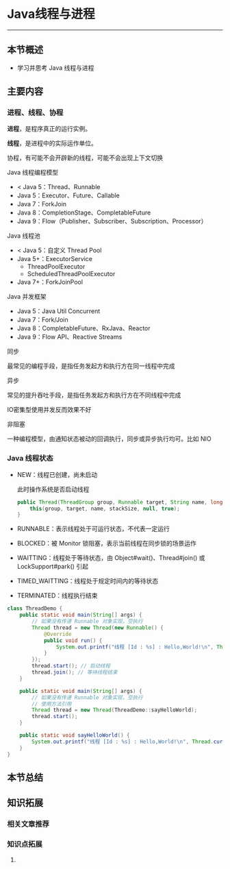 # Java线程与进程

------

## 本节概述

- 学习并思考 Java 线程与进程

## 主要内容

### 进程、线程、协程

**进程**，是程序真正的运行实例。

**线程**，是进程中的实际运作单位。

协程，有可能不会开辟新的线程，可能不会出现上下文切换

Java 线程编程模型

- < Java 5：Thread、Runnable
- Java 5：Executor、Future、Callable
- Java 7：ForkJoin
- Java 8：CompletionStage、CompletableFuture
- Java 9：Flow（Publisher、Subscriber、Subscription、Processor）

Java 线程池

- < Java 5：自定义 Thread Pool
- Java 5+：ExecutorService
    - ThreadPoolExecutor
    - ScheduledThreadPoolExecutor
- Java 7+：ForkJoinPool

Java 并发框架

- Java 5：Java Util Concurrent
- Java 7：Fork/Join
- Java 8：CompletableFuture、RxJava、Reactor
- Java 9：Flow API、Reactive Streams



同步

最常见的编程手段，是指任务发起方和执行方在同一线程中完成

异步

常见的提升吞吐手段，是指任务发起方和执行方在不同线程中完成

IO密集型使用并发反而效果不好

非阻塞

一种编程模型，由通知状态被动的回调执行，同步或异步执行均可。比如 NIO



### Java 线程状态

- NEW：线程已创建，尚未启动

    此时操作系统是否启动线程

    ```java
    public Thread(ThreadGroup group, Runnable target, String name, long stackSize) {
        this(group, target, name, stackSize, null, true);
    }
    ```

    

- RUNNABLE：表示线程处于可运行状态，不代表一定运行

- BLOCKED：被 Monitor 锁阻塞，表示当前线程在同步锁的场景运作

- WAITTING：线程处于等待状态，由 Object#wait()、Thread#join() 或 LockSupport#park() 引起

- TIMED_WAITTING：线程处于规定时间内的等待状态

- TERMINATED：线程执行结束



```java
class ThreadDemo {
    public static void main(String[] args) {
        // 如果没有传递 Runnable 对象实现，空执行
        Thread thread = new Thread(new Runnable() {
            @Override
            public void run() {
                System.out.printf("线程 [Id : %s] : Hello,World!\n", Thread.currentThread().getId());
            }
        });
        thread.start(); // 启动线程
        thread.join(); // 等待线程结束
    }

    public static void main(String[] args) {
        // 如果没有传递 Runnable 对象实现，空执行
        // 使用方法引用
        Thread thread = new Thread(ThreadDemo::sayHelloWorld);
        thread.start();
    }

    public static void sayHelloWorld() {
        System.out.printf("线程 [Id : %s] : Hello,World!\n", Thread.currentThread().getId());
    }
}

```











## 本节总结



## 知识拓展

### 相关文章推荐

### 知识点拓展

1. 

